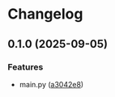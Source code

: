 # Changelog

## 0.1.0 (2025-09-05)


### Features

* main.py ([a3042e8](https://github.com/Nightfall3594/Test_Release-Please/commit/a3042e832e00a570489ef414a23da5143d61a7cc))
